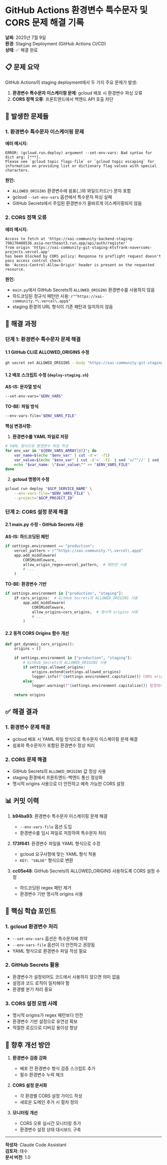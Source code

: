 # GitHub Actions 환경변수 특수문자 및 CORS 문제 해결 기록

**날짜**: 2025년 7월 9일  
**환경**: Staging Deployment (GitHub Actions CI/CD)  
**상태**: ✅ 해결 완료

## 📋 문제 요약

GitHub Actions의 staging deployment에서 두 가지 주요 문제가 발생:
1. **환경변수 특수문자 이스케이핑 문제**: gcloud 배포 시 환경변수 파싱 오류
2. **CORS 정책 오류**: 프론트엔드에서 백엔드 API 호출 차단

## 🚨 발생한 문제들

### 1. 환경변수 특수문자 이스케이핑 문제

**에러 메시지:**
```
ERROR: (gcloud.run.deploy) argument --set-env-vars: Bad syntax for dict arg: [***]. 
Please see `gcloud topic flags-file` or `gcloud topic escaping` for information on providing list or dictionary flag values with special characters.
```

**원인:**
- `ALLOWED_ORIGINS` 환경변수에 쉼표(`,`)와 와일드카드(`*`) 문자 포함
- gcloud `--set-env-vars` 옵션에서 특수문자 파싱 실패
- GitHub Secrets에서 주입된 환경변수가 올바르게 이스케이핑되지 않음

### 2. CORS 정책 오류

**에러 메시지:**
```
Access to fetch at 'https://xai-community-backend-staging-798170408536.asia-northeast3.run.app/api/auth/register' 
from origin 'https://xai-community-git-staging-ktsfrank-navercoms-projects.vercel.app' 
has been blocked by CORS policy: Response to preflight request doesn't pass access control check: 
No 'Access-Control-Allow-Origin' header is present on the requested resource.
```

**원인:**
- `main.py`에서 GitHub Secrets의 `ALLOWED_ORIGINS` 환경변수를 사용하지 않음
- 하드코딩된 정규식 패턴만 사용: `r"^https://xai-community.*\.vercel\.app$"`
- staging 환경의 URL 형식이 기존 패턴과 일치하지 않음

## 🔧 해결 과정

### 단계 1: 환경변수 특수문자 문제 해결

#### 1.1 GitHub CLI로 ALLOWED_ORIGINS 수정
```bash
gh secret set ALLOWED_ORIGINS --body "https://xai-community-git-staging-ktsfrank-navercoms-projects.vercel.app,https://xai-community.vercel.app"
```

#### 1.2 배포 스크립트 수정 (`deploy-staging.sh`)

**AS-IS: 문자열 방식**
```bash
--set-env-vars="$ENV_VARS"
```

**TO-BE: 파일 방식**
```bash
--env-vars-file="$ENV_VARS_FILE"
```

**핵심 변경사항:**
1. **환경변수를 YAML 파일로 저장**
```bash
# YAML 형식으로 환경변수 파일 작성
for env_var in "${ENV_VARS_ARRAY[@]}"; do
    var_name=$(echo "$env_var" | cut -d'=' -f1)
    var_value=$(echo "$env_var" | cut -d'=' -f2- | sed 's/^"//' | sed 's/"$//')
    echo "$var_name: \"$var_value\"" >> "$ENV_VARS_FILE"
done
```

2. **gcloud 명령어 수정**
```bash
gcloud run deploy "$GCP_SERVICE_NAME" \
    --env-vars-file="$ENV_VARS_FILE" \
    --project="$GCP_PROJECT_ID"
```

### 단계 2: CORS 설정 문제 해결

#### 2.1 main.py 수정 - GitHub Secrets 사용

**AS-IS: 하드코딩된 패턴**
```python
if settings.environment == "production":
    vercel_pattern = r"^https://xai-community.*\.vercel\.app$"
    app.add_middleware(
        CORSMiddleware,
        allow_origin_regex=vercel_pattern,  # 패턴만 사용
        # ...
    )
```

**TO-BE: 환경변수 기반**
```python
if settings.environment in ["production", "staging"]:
    if cors_origins:  # GitHub Secrets의 ALLOWED_ORIGINS 사용
        app.add_middleware(
            CORSMiddleware,
            allow_origins=cors_origins,  # 명시적 origins 사용
            # ...
        )
```

#### 2.2 동적 CORS Origins 함수 개선
```python
def get_dynamic_cors_origins():
    origins = []
    
    if settings.environment in ["production", "staging"]:
        # GitHub Secrets의 ALLOWED_ORIGINS 사용
        if settings.allowed_origins:
            origins.extend(settings.allowed_origins)
            logger.info(f"{settings.environment.capitalize()} CORS origins from settings: {origins}")
        else:
            logger.warning(f"{settings.environment.capitalize()} 환경에서 ALLOWED_ORIGINS가 설정되지 않았습니다!")
    
    return origins
```

## ✅ 해결 결과

### 1. 환경변수 문제 해결
- gcloud 배포 시 YAML 파일 방식으로 특수문자 이스케이핑 문제 해결
- 쉼표와 특수문자가 포함된 환경변수 정상 처리

### 2. CORS 문제 해결
- GitHub Secrets의 `ALLOWED_ORIGINS` 값 정상 사용
- staging 환경에서 프론트엔드-백엔드 통신 정상화
- 명시적 origins 사용으로 더 안전하고 예측 가능한 CORS 설정

## 📊 커밋 이력

1. **b94ba93**: 환경변수 특수문자 이스케이핑 문제 해결
   - `--env-vars-file` 옵션 도입
   - 환경변수를 임시 파일로 저장하여 특수문자 처리

2. **173f641**: 환경변수 파일을 YAML 형식으로 수정
   - gcloud 요구사항에 맞는 YAML 형식 적용
   - `KEY: "VALUE"` 형식으로 변환

3. **cc05e48**: GitHub Secrets의 ALLOWED_ORIGINS 사용하도록 CORS 설정 수정
   - 하드코딩된 regex 패턴 제거
   - 환경변수 기반 명시적 origins 사용

## 🎯 핵심 학습 포인트

### 1. gcloud 환경변수 처리
- `--set-env-vars` 옵션은 특수문자에 취약
- `--env-vars-file` 옵션이 더 안전하고 권장됨
- YAML 형식으로 환경변수 파일 작성 필요

### 2. GitHub Secrets 활용
- 환경변수가 설정되어도 코드에서 사용하지 않으면 의미 없음
- 설정과 코드 로직이 일치해야 함
- 환경별 분기 처리 중요

### 3. CORS 설정 모범 사례
- 명시적 origins가 regex 패턴보다 안전
- 환경변수 기반 설정으로 유연성 확보
- 적절한 로깅으로 디버깅 용이성 향상

## 🔮 향후 개선 방안

1. **환경변수 검증 강화**
   - 배포 전 환경변수 형식 검증 스크립트 추가
   - 필수 환경변수 누락 체크

2. **CORS 설정 문서화**
   - 각 환경별 CORS 설정 가이드 작성
   - 새로운 도메인 추가 시 절차 정의

3. **모니터링 개선**
   - CORS 오류 실시간 모니터링 추가
   - 환경변수 설정 상태 대시보드 구축

---

**작성자**: Claude Code Assistant  
**검토자**: 태수  
**문서 버전**: 1.0